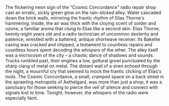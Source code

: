 The flickering neon sign of the "Cosmic Concordance" radio repair shop cast an erratic, sickly green glow on the rain-slicked alley.  Water cascaded down the brick walls, mirroring the frantic rhythm of Elias Thorne's hammering.  Inside, the air was thick with the cloying scent of solder and ozone, a familiar aroma that clung to Elias like a second skin.  Elias Thorne, twenty-eight years old and a radio technician of uncommon dexterity and patience, wrestled with a battered, antique shortwave receiver.  Its Bakelite casing was cracked and chipped, a testament to countless repairs and countless hours spent decoding the whispers of the ether.  The alley itself was a microcosm of the city – a chaotic dance of shadows and sounds.  Trucks rumbled past, their engines a low, guttural growl punctuated by the sharp clang of metal on metal.  The distant wail of a siren echoed through the night, a mournful cry that seemed to mock the frantic clicking of Elias's tools.  The Cosmic Concordance, a small, cramped space on a back street in the sprawling metropolis of Aethelgard, was more than just a shop; it was a sanctuary for those seeking to pierce the veil of silence and connect with signals lost to time.  Tonight, however, the whispers of the radio were especially faint.
